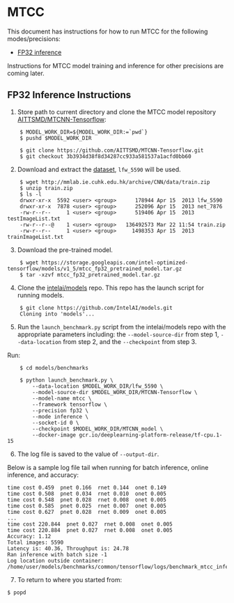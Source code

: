# MTCC

This document has instructions for how to run MTCC for the
following modes/precisions:
* [FP32 inference](#fp32-inference-instructions)

Instructions for MTCC model training and inference for other precisions are coming later.

## FP32 Inference Instructions

1. Store path to current directory and clone the MTCC model repository [AITTSMD/MTCNN-Tensorflow](https://github.com/AITTSMD/MTCNN-Tensorflow):
```
    $ MODEL_WORK_DIR=${MODEL_WORK_DIR:=`pwd`}
    $ pushd $MODEL_WORK_DIR
    
    $ git clone https://github.com/AITTSMD/MTCNN-Tensorflow.git
    $ git checkout 3b3934d38f8d34287cc933a581537a1acfd0bb60
```

2. Download and extract the [dataset](http://mmlab.ie.cuhk.edu.hk/archive/CNN/data/train.zip), `lfw_5590` will be used. 
```
    $ wget http://mmlab.ie.cuhk.edu.hk/archive/CNN/data/train.zip
    $ unzip train.zip
    $ ls -l
    drwxr-xr-x  5592 <user> <group>      178944 Apr 15  2013 lfw_5590
    drwxr-xr-x  7878 <user> <group>      252096 Apr 15  2013 net_7876
    -rw-r--r--     1 <user> <group>      519406 Apr 15  2013 testImageList.txt
    -rw-r--r--@    1 <user> <group>   136492573 Mar 22 11:54 train.zip
    -rw-r--r--     1 <user> <group>     1498353 Apr 15  2013 trainImageList.txt
```

3. Download the pre-trained model.
```
    $ wget https://storage.googleapis.com/intel-optimized-tensorflow/models/v1_5/mtcc_fp32_pretrained_model.tar.gz
    $ tar -xzvf mtcc_fp32_pretrained_model.tar.gz
```

4. Clone the [intelai/models](https://github.com/intelai/models) repo.
This repo has the launch script for running models.

```
    $ git clone https://github.com/IntelAI/models.git
    Cloning into 'models'...
```

5. Run the `launch_benchmark.py` script from the intelai/models repo with the appropriate parameters including: the `--model-source-dir` from step 1, `--data-location` from step 2,
and the `--checkpoint` from step 3.

Run:
```
    $ cd models/benchmarks
    
    $ python launch_benchmark.py \
        --data-location $MODEL_WORK_DIR/lfw_5590 \
        --model-source-dir $MODEL_WORK_DIR/MTCNN-Tensorflow \
        --model-name mtcc \
        --framework tensorflow \
        --precision fp32 \
        --mode inference \
        --socket-id 0 \
        --checkpoint $MODEL_WORK_DIR/MTCNN_model \
        --docker-image gcr.io/deeplearning-platform-release/tf-cpu.1-15
```

6. The log file is saved to the value of `--output-dir`.

Below is a sample log file tail when running for batch inference, online inference, and accuracy:

```
time cost 0.459  pnet 0.166  rnet 0.144  onet 0.149
time cost 0.508  pnet 0.034  rnet 0.010  onet 0.005
time cost 0.548  pnet 0.028  rnet 0.008  onet 0.005
time cost 0.585  pnet 0.025  rnet 0.007  onet 0.005
time cost 0.627  pnet 0.028  rnet 0.009  onet 0.005
...
time cost 220.844  pnet 0.027  rnet 0.008  onet 0.005
time cost 220.884  pnet 0.027  rnet 0.008  onet 0.005
Accuracy: 1.12
Total images: 5590
Latency is: 40.36, Throughput is: 24.78
Ran inference with batch size -1
Log location outside container: /home/user/models/benchmarks/common/tensorflow/logs/benchmark_mtcc_inference_fp32_20190322_221543.log
```

7. To return to where you started from:
```
$ popd
```